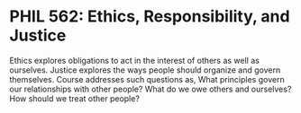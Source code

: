 # PHIL 562: Ethics, Responsibility, and Justice

Ethics explores obligations to act in the interest of others as well as ourselves. Justice explores the ways people should organize and govern themselves. Course addresses such questions as, What principles govern our relationships with other people? What do we owe others and ourselves? How should we treat other people?